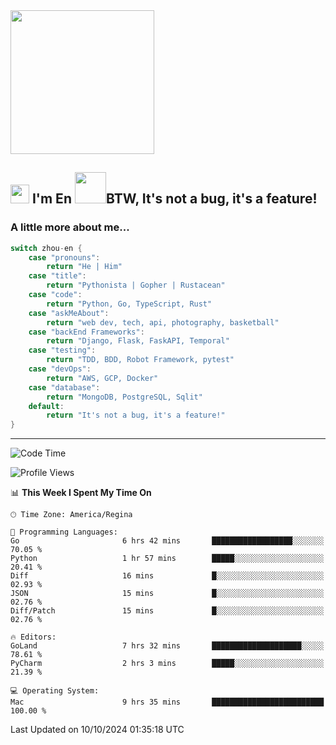 <img align='center' src="https://media.giphy.com/media/GP1TJJSV4Ys1r64q2A/giphy.gif" width="230">

<h2><img src="https://emojis.slackmojis.com/emojis/images/1531849430/4246/blob-sunglasses.gif?1531849430" width="30"/> I'm En <img src="https://media.giphy.com/media/12oufCB0MyZ1Go/giphy.gif" width="50">BTW, It's not a bug, it's a feature!</h2>


<!-- <img align='right' src="https://media.giphy.com/media/M9gbBd9nbDrOTu1Mqx/giphy.gif" width="230"> -->


### A little more about me... 
<!--
```javascript
const zhou-en = {
    pronouns: "He" | "Him",
    title: "Pythonista" | "Gopher" | "Rustacean",
    code: ["Python", "Go", "Rust", "TypeScript"],
    askMeAbout: ["web dev", "tech", "app dev", "photography"],
    technologies: {
        backEnd: {
            python: ["Django", "Flask", "FaskAPI"],
            go: []
        },
        scraping: ["selenium", "scrapy", "spider"],
        testing: ["Robot Framework"],
        devOps: ["AWS", "Docker", "GCP", "Nginx"],
        databases: ["mongo", "postgresql", "sqlite"],
        misc: ["Firebase", "Heroku"]
    },
    architecture: ["Event Driven Architecture", "Microservices"],
    currentFocus: ["Temporal", "Rust"],
    funFact: "It's not a bug, it's a feature!"
};
```
  -->

```go
switch zhou-en {
    case "pronouns":
        return "He | Him"
    case "title":
        return "Pythonista | Gopher | Rustacean"
    case "code":
        return "Python, Go, TypeScript, Rust"
    case "askMeAbout":
        return "web dev, tech, api, photography, basketball"
    case "backEnd Frameworks":
        return "Django, Flask, FaskAPI, Temporal"
    case "testing":
        return "TDD, BDD, Robot Framework, pytest"
    case "devOps":
        return "AWS, GCP, Docker"
    case "database":
        return "MongoDB, PostgreSQL, Sqlit"
    default:
        return "It's not a bug, it's a feature!"
}
```




---
<!--START_SECTION:waka-->
![Code Time](http://img.shields.io/badge/Code%20Time-1%2C761%20hrs%2044%20mins-blue)

![Profile Views](http://img.shields.io/badge/Profile%20Views-1-blue)

📊 **This Week I Spent My Time On** 

```text
🕑︎ Time Zone: America/Regina

💬 Programming Languages: 
Go                       6 hrs 42 mins       ██████████████████░░░░░░░   70.05 % 
Python                   1 hr 57 mins        █████░░░░░░░░░░░░░░░░░░░░   20.41 % 
Diff                     16 mins             █░░░░░░░░░░░░░░░░░░░░░░░░   02.93 % 
JSON                     15 mins             █░░░░░░░░░░░░░░░░░░░░░░░░   02.76 % 
Diff/Patch               15 mins             █░░░░░░░░░░░░░░░░░░░░░░░░   02.76 % 

🔥 Editors: 
GoLand                   7 hrs 32 mins       ████████████████████░░░░░   78.61 % 
PyCharm                  2 hrs 3 mins        █████░░░░░░░░░░░░░░░░░░░░   21.39 % 

💻 Operating System: 
Mac                      9 hrs 35 mins       █████████████████████████   100.00 % 
```


 Last Updated on 10/10/2024 01:35:18 UTC
<!--END_SECTION:waka-->

